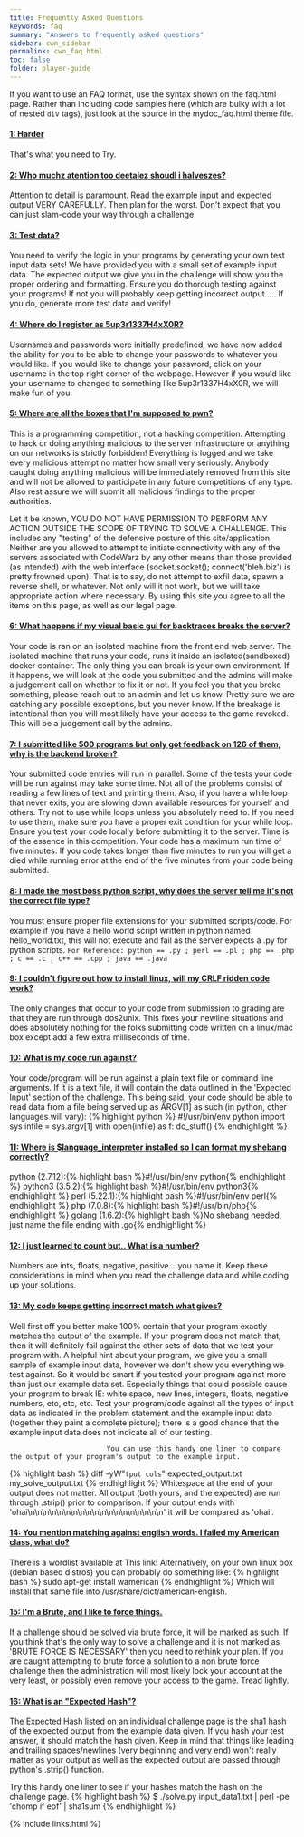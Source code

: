 ```yaml
---
title: Frequently Asked Questions
keywords: faq
summary: "Answers to frequently asked questions"
sidebar: cwn_sidebar
permalink: cwn_faq.html
toc: false
folder: player-guide
---
```


<p>If you want to use an FAQ format, use the syntax shown on the faq.html page. Rather than including code samples here (which are bulky with a lot of nested <code>div</code> tags), just look at the source in the mydoc_faq.html theme file.</p>

<div class="panel-group" id="accordion">
                    <div class="panel panel-default">
                        <div class="panel-heading">
                            <h4 class="panel-title">
                                <a class="noCrossRef accordion-toggle" data-toggle="collapse" data-parent="#accordion" href="#collapseOne">1: Harder</a>
                            </h4>
                        </div>
                        <div id="collapseOne" class="panel-collapse collapse noCrossRef">
                            <div class="panel-body">
                                That's what you need to Try.
                            </div>
                        </div>
                    </div>
                    <!-- /.panel -->
                    <div class="panel panel-default">
                        <div class="panel-heading">
                            <h4 class="panel-title">
                                <a class="noCrossRef accordion-toggle" data-toggle="collapse" data-parent="#accordion" href="#collapseTwo">2: Who muchz atention too deetalez shoudl i halveszes?</a>
                            </h4>
                        </div>
                        <div id="collapseTwo" class="panel-collapse collapse noCrossRef">
                            <div class="panel-body">
                            Attention to detail is paramount. Read the example input and expected output VERY CAREFULLY. Then plan for the worst. Don't expect that you can just slam-code your way through a challenge.
                            </div>
                        </div>
                    </div>
                    <!-- /.panel -->
                    <div class="panel panel-default">
                        <div class="panel-heading">
                            <h4 class="panel-title">
                                <a class="noCrossRef accordion-toggle" data-toggle="collapse" data-parent="#accordion" href="#collapseThree">3: Test data?</a>
                            </h4>
                        </div>
                        <div id="collapseThree" class="panel-collapse collapse noCrossRef">
                            <div class="panel-body">
                            You need to verify the logic in your programs by generating your own test input data sets! We have provided you with a small set of example input data. The expected output we give you in the challenge will show you the proper ordering and formatting. Ensure you do thorough testing against your programs! If not you will probably keep getting incorrect output..... If you do, generate more test data and verify!
                            </div>
                        </div>
                    </div>
                    <!-- /.panel -->
                    <div class="panel panel-default">
                        <div class="panel-heading">
                            <h4 class="panel-title">
                                <a class="noCrossRef accordion-toggle" data-toggle="collapse" data-parent="#accordion" href="#collapseFour">4: Where do I register as 5up3r1337H4xX0R?</a>
                            </h4>
                        </div>
                        <div id="collapseFour" class="panel-collapse collapse">
                            <div class="panel-body">
                            Usernames and passwords were initially predefined, we have now added the ability for you to be able to change your passwords to whatever you would like. If you would like to change your password, click on your username in the top right corner of the webpage. However if you would like your username to changed to something like 5up3r1337H4xX0R, we will make fun of you.
                            </div>
                        </div>
                    </div>
                    <!-- /.panel -->
                    <div class="panel panel-default">
                        <div class="panel-heading">
                            <h4 class="panel-title">
                                <a class="noCrossRef accordion-toggle" data-toggle="collapse" data-parent="#accordion" href="#collapseFive">5: Where are all the boxes that I'm supposed to pwn?</a>
                            </h4>
                        </div>
                        <div id="collapseFive" class="panel-collapse collapse">
                            <div class="panel-body">
                            <p>
                            This is a programming competition, not a hacking competition. Attempting to hack or doing anything malicious to the server infrastructure or anything on our networks is strictly forbidden! Everything is logged and we take every malicious attempt no matter how small very seriously. Anybody caught doing anything malicious will be immediately removed from this site and will not be allowed to participate in any future competitions of any type. Also rest assure we will submit all malicious findings to the proper authorities.
                            </p>
                            <p>
                            Let it be known, YOU DO NOT HAVE PERMISSION TO PERFORM ANY ACTION OUTSIDE THE SCOPE OF TRYING TO SOLVE A CHALLENGE. This includes any "testing" of the defensive posture of this site/application. Neither are you allowed to attempt to initiate connectivity with any of the servers associated with CodeWarz by any other means than those provided (as intended) with the web interface (socket.socket(); connect('bleh.biz') is pretty frowned upon). That is to say, do not attempt to exfil data, spawn a reverse shell, or whatever. Not only will it not work, but we will take appropriate action where necessary. By using this site you agree to all the items on this page, as well as our legal page.
                            </p>
                            </div>
                        </div>
                    </div>
                    <!-- /.panel -->
                    <div class="panel panel-default">
                        <div class="panel-heading">
                            <h4 class="panel-title">
                                <a class="noCrossRef accordion-toggle" data-toggle="collapse" data-parent="#accordion" href="#collapseSix">6: What happens if my visual basic gui for backtraces breaks the server?</a>
                            </h4>
                        </div>
                        <div id="collapseSix" class="panel-collapse collapse">
                            <div class="panel-body">
                            Your code is ran on an isolated machine from the front end web server. The isolated machine that runs your code, runs it inside an isolated(sandboxed) docker container. The only thing you can break is your own environment. If it happens, we will look at the code you submitted and the admins will make a judgement call on whether to fix it or not. If you feel you that you broke something, please reach out to an admin and let us know. Pretty sure we are catching any possible exceptions, but you never know. If the breakage is intentional then you will most likely have your access to the game revoked. This will be a judgement call by the admins.
                            </div>
                        </div>
                    </div>
                    <!-- /.panel -->
                    <div class="panel panel-default">
                        <div class="panel-heading">
                            <h4 class="panel-title">
                                <a class="noCrossRef accordion-toggle" data-toggle="collapse" data-parent="#accordion" href="#collapseSeven">7: I submitted like 500 programs but only got feedback on 126 of them, why is the backend broken?</a>
                            </h4>
                        </div>
                        <div id="collapseSeven" class="panel-collapse collapse">
                            <div class="panel-body">
                            Your submitted code entries will run in parallel. Some of the tests your code will be run against may take some time. Not all of the problems consist of reading a few lines of text and printing them. Also, if you have a while loop that never exits, you are slowing down available resources for yourself and others. Try not to use while loops unless you absolutely need to. If you need to use them, make sure you have a proper exit condition for your while loop. Ensure you test your code locally before submitting it to the server. Time is of the essence in this competition. Your code has a maximum run time of five minutes. If you code takes longer than five minutes to run you will get a died while running error at the end of the five minutes from your code being submitted.
                            </div>
                        </div>
                    </div>
                    <!-- /.panel -->
                    <div class="panel panel-default">
                        <div class="panel-heading">
                            <h4 class="panel-title">
                                <a class="noCrossRef accordion-toggle" data-toggle="collapse" data-parent="#accordion" href="#collapseEight">8: I made the most boss python script, why does the server tell me it's not the correct file type?</a>
                            </h4>
                        </div>
                        <div id="collapseEight" class="panel-collapse collapse">
                            <div class="panel-body">
                            You must ensure proper file extensions for your submitted scripts/code. For example if you have a hello world script written in python named hello_world.txt, this will not execute and fail as the server expects a .py for python scripts.
<code>For Reference: python == .py ; perl == .pl ; php == .php ; c == .c ; c++ == .cpp ; java == .java</code>
                            </div>
                        </div>
                    </div>
                    <!-- /.panel -->
                    <div class="panel panel-default">
                        <div class="panel-heading">
                            <h4 class="panel-title">
                                <a class="noCrossRef accordion-toggle" data-toggle="collapse" data-parent="#accordion" href="#collapseNine">9: I couldn't figure out how to install linux, will my CRLF ridden code work?</a>
                            </h4>
                        </div>
                        <div id="collapseNine" class="panel-collapse collapse">
                            <div class="panel-body">
                            The only changes that occur to your code from submission to grading are that they are run through dos2unix. This fixes your newline situations and does absolutely nothing for the folks submitting code written on a linux/mac box except add a few extra milliseconds of time.
                            </div>
                        </div>
                    </div>
                    <!-- /.panel -->
                    <div class="panel panel-default">
                        <div class="panel-heading">
                            <h4 class="panel-title">
                                <a class="noCrossRef accordion-toggle" data-toggle="collapse" data-parent="#accordion" href="#collapseTen">10: What is my code run against?</a>
                            </h4>
                        </div>
                        <div id="collapseTen" class="panel-collapse collapse">
                            <div class="panel-body">
                            Your code/program will be run against a plain text file or command line arguments. If it is a text file, it will contain the data outlined in the 'Expected Input' section of the challenge. This being said, your code should be able to read data from a file being served up as ARGV[1] as such (in python, other languages will vary):
                            {% highlight python %}
#!/usr/bin/env python
import sys
infile = sys.argv[1]
with open(infile) as f:
do_stuff()
                            {% endhighlight %}
                            </div>
                        </div>
                    </div>
                    <!-- /.panel -->
                    <div class="panel panel-default">
                        <div class="panel-heading">
                            <h4 class="panel-title">
                                <a class="noCrossRef accordion-toggle" data-toggle="collapse" data-parent="#accordion" href="#collapseEleven">11: Where is $language_interpreter installed so I can format my shebang correctly?</a>
                            </h4>
                        </div>
                        <div id="collapseEleven" class="panel-collapse collapse">
                            <div class="panel-body">
                            python (2.7.12):{% highlight bash %}#!/usr/bin/env python{% endhighlight %}
                            python3 (3.5.2):{% highlight bash %}#!/usr/bin/env python3{% endhighlight %}
                            perl (5.22.1):{% highlight bash %}#!/usr/bin/env perl{% endhighlight %}
                            php (7.0.8):{% highlight bash %}#!/usr/bin/php{% endhighlight %}
                            golang (1.6.2):{% highlight bash %}No shebang needed, just name the file ending with .go{% endhighlight %}
                            </div>
                        </div>
                    </div>
                    <!-- /.panel -->
                    <div class="panel panel-default">
                        <div class="panel-heading">
                            <h4 class="panel-title">
                                <a class="noCrossRef accordion-toggle" data-toggle="collapse" data-parent="#accordion" href="#collapseTwelve">12: I just learned to count but.. What is a number?</a>
                            </h4>
                        </div>
                        <div id="collapseTwelve" class="panel-collapse collapse noCrossRef">
                            <div class="panel-body">
                            Numbers are ints, floats, negative, positive... you name it. Keep these considerations in mind when you read the challenge data and while coding up your solutions.
                            </div>
                        </div>
                    </div>
                    <!-- /.panel -->
                    <div class="panel panel-default">
                        <div class="panel-heading">
                            <h4 class="panel-title">
                                <a class="noCrossRef accordion-toggle" data-toggle="collapse" data-parent="#accordion" href="#collapseThirteen">13: My code keeps getting incorrect match what gives?</a>
                            </h4>
                        </div>
                        <div id="collapseThirteen" class="panel-collapse collapse noCrossRef">
                            <div class="panel-body">
                            Well first off you better make 100% certain that your program exactly matches the output of the example. If your program does not match that, then it will definitely fail against the other sets of data that we test your program with. A helpful hint about your program, we give you a small sample of example input data, however we don't show you everything we test against. So it would be smart if you tested your program against more than just our example data set. Especially things that could possible cause your program to break IE: white space, new lines, integers, floats, negative numbers, etc, etc, etc. Test your program/code against all the types of input data as indicated in the problem statement and the example input data (together they paint a complete picture); there is a good chance that the example input data does not indicate all of our testing.

                            You can use this handy one liner to compare the output of your program's output to the example input.
{% highlight bash %}
diff -yW"`tput cols`" expected_output.txt my_solve_output.txt
{% endhighlight %}
                            Whitespace at the end of your output does not matter. All output (both yours, and the expected) are run through .strip() prior to comparison. If your output ends with 'ohai\n\n\n\n\n\n\n\n\n\n\n\n\n\n\n\n\n\n\n' it will be compared as 'ohai'.
                            </div>
                        </div>
                    </div>
                    <!-- /.panel -->
                    <div class="panel panel-default">
                        <div class="panel-heading">
                            <h4 class="panel-title">
                                <a class="noCrossRef accordion-toggle" data-toggle="collapse" data-parent="#accordion" href="#collapseFourteen">14: You mention matching against english words. I failed my American class, what do?</a>
                            </h4>
                        </div>
                        <div id="collapseFourteen" class="panel-collapse collapse noCrossRef">
                            <div class="panel-body">
                            There is a wordlist available at This link! Alternatively, on your own linux box (debian based distros) you can probably do something like:
{% highlight bash %}
sudo apt-get install wamerican
{% endhighlight %}
Which will install that same file into /usr/share/dict/american-english.
                            </div>
                        </div>
                    </div>
                    <!-- /.panel -->
                    <div class="panel panel-default">
                        <div class="panel-heading">
                            <h4 class="panel-title">
                                <a class="noCrossRef accordion-toggle" data-toggle="collapse" data-parent="#accordion" href="#collapseFifteen">15: I'm a Brute, and I like to force things.</a>
                            </h4>
                        </div>
                        <div id="collapseFifteen" class="panel-collapse collapse noCrossRef">
                            <div class="panel-body">
                            If a challenge should be solved via brute force, it will be marked as such. If you think that's the only way to solve a challenge and it is not marked as 'BRUTE FORCE IS NECESSARY' then you need to rethink your plan. If you are caught attempting to brute force a solution to a non brute force challenge then the administration will most likely lock your account at the very least, or possibly even remove your access to the game. Tread lightly.
                            </div>
                        </div>
                    </div>
                    <!-- /.panel -->
                    <div class="panel panel-default">
                        <div class="panel-heading">
                            <h4 class="panel-title">
                                <a class="noCrossRef accordion-toggle" data-toggle="collapse" data-parent="#accordion" href="#collapseSixteen">16: What is an "Expected Hash"?</a>
                            </h4>
                        </div>
                        <div id="collapseSixteen" class="panel-collapse collapse noCrossRef">
                            <div class="panel-body">
                            The Expected Hash listed on an individual challenge page is the sha1 hash of the expected output from the example data given. If you hash your test answer, it should match the hash given. Keep in mind that things like leading and trailing spaces/newlines (very beginning and very end) won't really matter as your output as well as the expected output are passed through python's .strip() function.

Try this handy one liner to see if your hashes match the hash on the challenge page.
{% highlight bash %}
$ ./solve.py input_data1.txt | perl -pe 'chomp if eof' | sha1sum
{% endhighlight %}
                            </div>
                        </div>
                    </div>
                    <!-- /.panel -->
</div>
<!-- /.panel-group -->

{% include links.html %}

